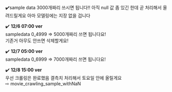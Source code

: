 ✔️sample data 3000개짜리 쓰시면 됩니다!!
아직 null 값 좀 있긴 한데 곧 처리해서 올려드릴게요
아마 모델링에는 지장 없을 겁니다
<br>

✔️ **12/6 07:00 ver**
<br>
sampledata 0_4999 => 5000개짜리 쓰면 됩니다요!
<br>
기존거 아무도 안쓰면 삭제할게요!

✔️ **12/7 05:00 ver**
<br>
sampledata 0_6999 => 7000개짜리 쓰면 됩니다요!

✔️ **12/8 15:00 ver**
<br>
우선 크롤링은 완료했음 결측치 처리해서 토요일 안에 올릴게요
<br>
⇨ movie_crawling_sample_withNaN

